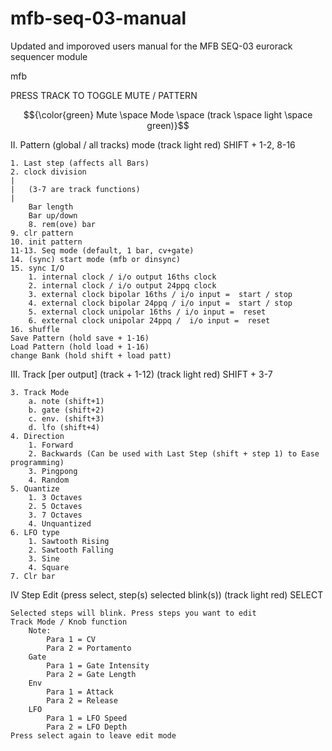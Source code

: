 # mfb-seq-03-manual
Updated and imporoved users manual for the MFB SEQ-03 eurorack sequencer module

mfb

PRESS TRACK TO TOGGLE MUTE / PATTERN

$${\color{green} Mute \space Mode \space (track \space light \space green)}$$ 

II. Pattern (global / all tracks) mode (track light red) 
	SHIFT + 1-2, 8-16
	
	1. Last step (affects all Bars)
	2. clock division
	|	
	|	(3-7 are track functions)
	|
     	Bar length 
		Bar up/down
		8. rem(ove) bar
	9. clr pattern
	10. init pattern
	11-13. Seq mode (default, 1 bar, cv+gate)
	14. (sync) start mode (mfb or dinsync)
	15. sync I/O
		1. internal clock / i/o output 16ths clock
		2. internal clock / i/o output 24ppq clock
		3. external clock bipolar 16ths / i/o input =  start / stop
		4. external clock bipolar 24ppq / i/o input =  start / stop
		5. external clock unipolar 16ths / i/o input =  reset
		6. external clock unipolar 24ppq /  i/o input =  reset
	16. shuffle
	Save Pattern (hold save + 1-16)
	Load Pattern (hold load + 1-16)
	change Bank (hold shift + load patt)

III. Track [per output] (track + 1-12)  (track light red)
	SHIFT + 3-7

	3. Track Mode
		a. note (shift+1)
		b. gate (shift+2)
		c. env. (shift+3)
		d. lfo (shift+4)
	4. Direction
		1. Forward
		2. Backwards (Can be used with Last Step (shift + step 1) to Ease programming)
		3. Pingpong
		4. Random
	5. Quantize
		1. 3 Octaves
		2. 5 Octaves
		3. 7 Octaves
		4. Unquantized
	6. LFO type
		1. Sawtooth Rising
		2. Sawtooth Falling
		3. Sine
		4. Square
	7. Clr bar
        
IV Step Edit (press select, step(s) selected blink(s)) (track light red)
	SELECT

	Selected steps will blink. Press steps you want to edit
	Track Mode / Knob function
		Note:	
			Para 1 = CV
			Para 2 = Portamento
		Gate 
			Para 1 = Gate Intensity
			Para 2 = Gate Length
		Env
			Para 1 = Attack
			Para 2 = Release
		LFO 
			Para 1 = LFO Speed
			Para 2 = LFO Depth
	Press select again to leave edit mode 

